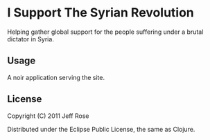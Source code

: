 # I Support The Syrian Revolution

Helping gather global support for the people suffering under a brutal dictator
in Syria.

## Usage

A noir application serving the site.

## License

Copyright (C) 2011 Jeff Rose

Distributed under the Eclipse Public License, the same as Clojure.

